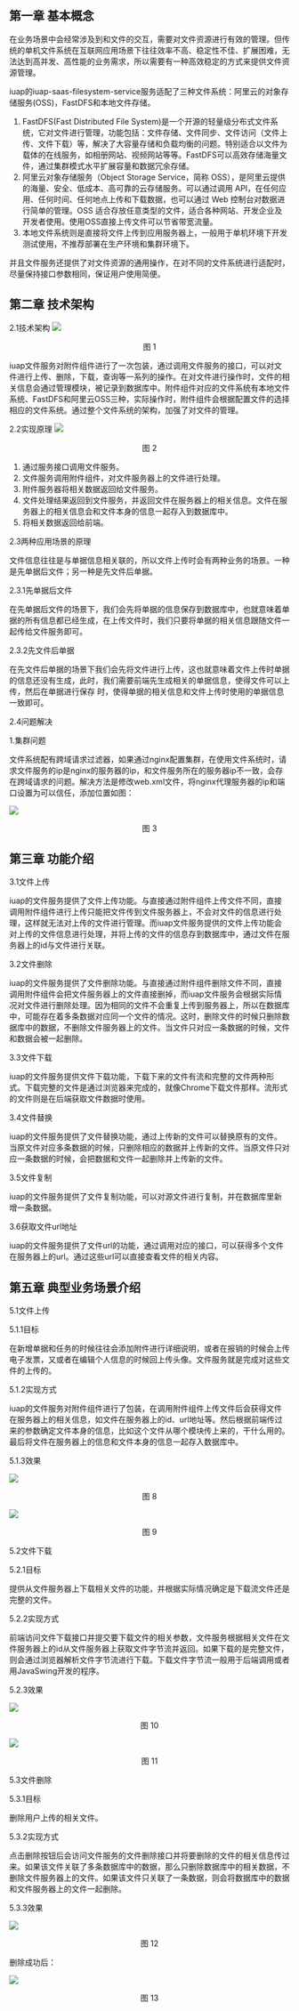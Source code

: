 ## **第一章** 基本概念


在业务场景中会经常涉及到和文件的交互，需要对文件资源进行有效的管理。但传统的单机文件系统在互联网应用场景下往往效率不高、稳定性不佳、扩展困难，无法达到高并发、高性能的业务需求，所以需要有一种高效稳定的方式来提供文件资源管理。

iuap的iuap-saas-filesystem-service服务适配了三种文件系统：阿里云的对象存储服务(OSS)，FastDFS和本地文件存储。

1. FastDFS(Fast Distributed File System)是一个开源的轻量级分布式文件系统，它对文件进行管理，功能包括：文件存储、文件同步、文件访问（文件上传、文件下载）等，解决了大容量存储和负载均衡的问题。特别适合以文件为载体的在线服务，如相册网站、视频网站等等。FastDFS可以高效存储海量文件，通过集群模式水平扩展容量和数据冗余存储。
2. 阿里云对象存储服务（Object Storage Service，简称 OSS），是阿里云提供的海量、安全、低成本、高可靠的云存储服务。可以通过调用 API，在任何应用、任何时间、任何地点上传和下载数据，也可以通过 Web 控制台对数据进行简单的管理。OSS 适合存放任意类型的文件，适合各种网站、开发企业及开发者使用。使用OSS直接上传文件可以节省带宽流量。
3. 本地文件系统则是直接将文件上传到应用服务器上，一般用于单机环境下开发测试使用，不推荐部署在生产环境和集群环境下。

并且文件服务还提供了对文件资源的通用操作，在对不同的文件系统进行适配时，尽量保持接口参数相同，保证用户使用简便。




## **第二章** 技术架构

   2.1技术架构
![](image/1.png)

<center>图 1</center>

iuap文件服务对附件组件进行了一次包装，通过调用文件服务的接口，可以对文件进行上传、删除，下载，查询等一系列的操作。在对文件进行操作时，文件的相关信息会通过管理模块，被记录到数据库中。附件组件对应的文件系统有本地文件系统、FastDFS和阿里云OSS三种，实际操作时，附件组件会根据配置文件的选择相应的文件系统。通过整个文件系统的架构，加强了对文件的管理。


  2.2实现原理
![](image/2.png)
<center>图 2</center>

1. 通过服务接口调用文件服务。
2. 文件服务调用附件组件，对文件服务器上的文件进行处理。
3. 附件服务器将相关数据返回给文件服务。
4. 文件处理结果返回到文件服务，并返回文件在服务器上的相关信息。文件在服务器上的相关信息会和文件本身的信息一起存入到数据库中。
5. 将相关数据返回给前端。


  2.3两种应用场景的原理

文件信息往往是与单据信息相关联的，所以文件上传时会有两种业务的场景。一种是先单据后文件；另一种是先文件后单据。

 2.3.1先单据后文件

   在先单据后文件的场景下，我们会先将单据的信息保存到数据库中，也就意味着单据的所有信息都已经生成，在上传文件时，我们只要将单据的相关信息跟随文件一起传给文件服务即可。

 2.3.2先文件后单据

   在先文件后单据的场景下我们会先将文件进行上传，这也就意味着文件上传时单据的信息还没有生成，此时，我们需要前端先生成相关的单据信息，使得文件可以上传，然后在单据进行保存               时，使得单据的相关信息和文件上传时使用的单据信息一致即可。


2.4问题解决

1.集群问题

文件系统配有跨域请求过滤器，如果通过nginx配置集群，在使用文件系统时，请求文件服务的ip是nginx的服务器的ip，和文件服务所在的服务器ip不一致，会存在跨域请求的问题。解决方法是修改web.xml文件，将nginx代理服务器的ip和端口设置为可以信任，添加位置如图：

![](image/3.png)
<center>图 3</center>




## **第三章** 功能介绍

  3.1文件上传

iuap的文件服务提供了文件上传功能。与直接通过附件组件上传文件不同，直接调用附件组件进行上传只能把文件传到文件服务器上，不会对文件的信息进行处理，这样就无法对上传的文件进行管理。而iuap文件服务提供的文件上传功能会对上传的文件信息进行处理，并将上传的文件的信息存到数据库中，通过文件在服务器上的id与文件进行关联。

3.2文件删除

iuap的文件服务提供了文件删除功能。与直接通过附件组件删除文件不同，直接调用附件组件会把文件服务器上的文件直接删掉，而iuap文件服务会根据实际情况对文件进行删除处理。因为相同的文件不会重复上传到服务器上，所以在数据库中，可能存在着多条数据对应同一个文件的情况。这时，删除文件的时候只删除数据库中的数据，不删除文件服务器上的文件。当文件只对应一条数据的时候，文件和数据会被一起删除。

3.3文件下载

iuap的文件服务提供文件下载功能，下载下来的文件有流和完整的文件两种形式。下载完整的文件是通过浏览器来完成的，就像Chrome下载文件那样。流形式的文件则是在后端获取文件数据时使用。

3.4文件替换

iuap的文件服务提供了文件替换功能，通过上传新的文件可以替换原有的文件。当原文件对应多条数据的时候，只删除相应的数据并上传新的文件。当原文件只对应一条数据的时候，会把数据和文件一起删除并上传新的文件。

3.5文件复制

iuap的文件服务提供了文件复制功能，可以对源文件进行复制，并在数据库里新增一条数据。

3.6获取文件url地址

iuap的文件服务提供了文件url的功能，通过调用对应的接口，可以获得多个文件在服务器上的url。通过这些url可以直接查看文件的相关内容。


## **第五章** 典型业务场景介绍

  5.1文件上传
   
 5.1.1目标

在新增单据和任务的时候往往会添加附件进行详细说明，或者在报销的时候会上传电子发票，又或者在编辑个人信息的时候回上传头像。文件服务就是完成对这些文件的上传的。

5.1.2实现方式

iuap的文件服务对附件组件进行了包装，在调用附件组件上传文件后会获得文件在服务器上的相关信息，如文件在服务器上的id、url地址等。然后根据前端传过来的参数确定文件本身的信息，比如这个文件从哪个模块传上来的，干什么用的。最后将文件在服务器上的信息和文件本身的信息一起存入数据库中。

5.1.3效果

![](image/8.png)
<center>图 8</center>

![](image/9.png)
<center>图 9</center>

5.2文件下载
   
 5.2.1目标

提供从文件服务器上下载相关文件的功能，并根据实际情况确定是下载流文件还是完整的文件。

5.2.2实现方式

前端访问文件下载接口并提交要下载文件的相关参数，文件服务根据相关文件在文件服务器上的id从文件服务器上获取文件字节流并返回。如果下载的是完整文件，则会通过浏览器解析文件字节流进行下载。下载文件字节流一般用于后端调用或者用JavaSwing开发的程序。

5.2.3效果

![](image/10.png)
<center>图 10</center>

![](image/11.png)
<center>图 11</center>

5.3文件删除
   
 5.3.1目标

删除用户上传的相关文件。

5.3.2实现方式

点击删除按钮后会访问文件服务的文件删除接口并将要删除的文件的相关信息传过来。如果该文件关联了多条数据库中的数据，那么只删除数据库中的相关数据，不删除文件服务器上的文件。如果该文件只关联了一条数据，则会将数据库中的数据和文件服务器上的文件一起删除。

5.3.3效果

![](image/12.png)
<center>图 12</center>

删除成功后：

![](image/13.png)
<center>图 13</center>

